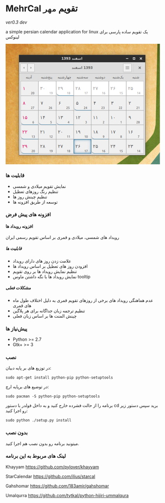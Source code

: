 # MehrCal تقویم `مهر`

*ver0.3 dev*

a simple persian calendar application for linux 
یک تقویم ساده پارسی برای لینوکس

![MehrCal screenshot](https://raw.githubusercontent.com/meyt/mehrcal/master/mehrcal-screenshot.png)


### قابلیت ها
- نمایش تقویم میلادی و شمسی
- تنظیم رنگ روزهای تعطیل
- تنظیم چینش روز ها
- توسعه از طریق افزونه ها

### افزونه های پیش فرض

#### افزونه رویداد ها
رویداد های شمسی، میلادی و قمری بر اساس تقویم رسمی ایران

##### قابلیت ها
- علامت زدن روز های دارای رویداد
- افزودن روز های تعطیل بر اساس رویداد ها
- تنظیم نمایش رویداد ها بر روی تقویم
- نمایش رویداد ها با نگه داشتن ماوس tooltip

##### مشکلات فعلی 
- عدم هماهنگی رویداد های برخی از روزهای تقویم قمری به دلیل اختلاف طول ماه های قمری
- تنظیم ترجمه زبان جداگانه برای هر پلاگین
- چینش المنت ها بر اساس زبان فعلی

### پیش‌نیاز ها
- Python >= 2.7
- Gtk+ >= 3


### نصب
در توزیع های بر پایه دبیان:

    sudo apt-get install python-pip python-setuptools

در توضیع های برپایه ارچ:

    sudo pacman -S python-pip python-setuptools

برنامه را از حالت فشرده خارج کنید و به داخل فولدر با دستور cd برید سپس دستور زیر رو اجرا کنید:

	sudo python ./setup.py install 

### بدون نصب
میتونید برنامه رو بدون نصب هم اجرا کنید.


### لینک های مربوط به این برنامه
Khayyam https://github.com/pylover/khayyam

StarCalendar https://github.com/ilius/starcal

Gahshomar https://github.com/183amir/gahshomar

Umalqurra https://github.com/tytkal/python-hijiri-ummalqura

